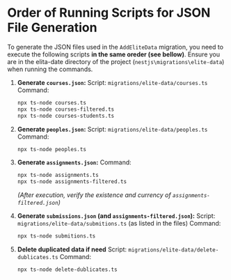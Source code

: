 # Order of Running Scripts for JSON File Generation

To generate the JSON files used in the `AddEliteData` migration, you need to execute the following scripts **in the same oreder (see bellow)**.
Ensure you are in the elita-date directory of the project (`nestjs\migrations\elite-data`) when running the commands.

1.  **Generate `courses.json`:**
    Script: `migrations/elite-data/courses.ts`
    Command:

    ```bash
    npx ts-node courses.ts
    npx ts-node courses-filtered.ts
    npx ts-node courses-students.ts
    ```

2.  **Generate `peoples.json`:**
    Script: `migrations/elite-data/peoples.ts`
    Command:

    ```bash
    npx ts-node peoples.ts
    ```

3.  **Generate `assignments.json`:**
    Command:

    ```bash
    npx ts-node assignments.ts
    npx ts-node assignments-filtered.ts
    ```

    _(After execution, verify the existence and currency of `assignments-filtered.json`)_

4.  **Generate `submissions.json` (and `assignments-filtered.json`):**
    Script: `migrations/elite-data/submitions.ts` (as listed in the files)
    Command:

    ```bash
    npx ts-node submitions.ts
    ```

5.  **Delete duplicated data if need**
    Script: `migrations/elite-data/delete-dublicates.ts`
    Command:

    ```bash
    npx ts-node delete-dublicates.ts
    ```

